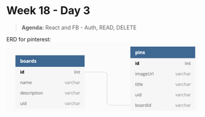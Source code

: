 # Week 18 - Day 3

> **Agenda:** React and FB - Auth, READ, DELETE

ERD for pinterest:
![Pinterest ERD](./pinterest_erd.png)
